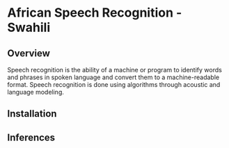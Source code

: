 # African Speech Recognition - Swahili

## Overview
Speech recognition is the ability of a machine or program to identify words and phrases in spoken language and convert them to a machine-readable format.
Speech recognition is done using algorithms through acoustic and language modeling. 



## Installation



## Inferences

